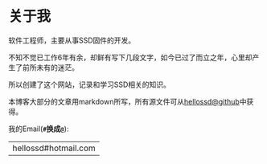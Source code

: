 关于我
=====

软件工程师，主要从事SSD固件的开发。

不知不觉已工作6年有余，却鲜有写下几段文字，如今已过了而立之年，心里却产生了前所未有的迷茫。

所以创建了这个网站，记录和学习SSD相关的知识。

本博客大部分的文章用markdown所写，所有源文件可从[hellossd@github](https://github.com/hellossd/blog)中获得。

我的Email(**`#`换成`@`**):
<table>
    <tr>
	<td>hellossd#hotmail.com</td>
    </tr>
</table>
